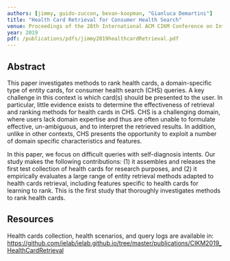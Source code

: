 ```yaml
---
authors: [jimmy, guido-zuccon, bevan-koopman, "Gianluca Demartini"]
title: "Health Card Retrieval for Consumer Health Search"
venue: Proceedings of the 28th International ACM CIKM Conference on Information and Knowledge Management (CIKM '19)
year: 2019
pdf: /publications/pdfs/jimmy2019healthcardRetrieval.pdf
---
```


## Abstract

This paper investigates methods to rank health cards, a domain-specific type of entity cards,  for consumer health search (CHS) queries. A key challenge in this context is which card(s) should be presented to the user. In particular, little evidence exists to determine the effectiveness of retrieval and ranking methods for health cards in CHS. CHS is a challenging domain, where  users lack domain expertise and thus are often unable to formulate effective, un-ambiguous, and to interpret the retrieved results. In addition, unlike in other contexts, CHS presents the opportunity to exploit a number of domain specific characteristics and features.

In this paper, we focus on difficult queries with self-diagnosis intents. Our study makes the following contributions: (1) it assembles and releases the first test collection of health cards for research purposes, and (2) it empirically evaluates a large range of entity retrieval methods adapted to health cards retrieval, including features specific to health cards for learning to rank. This is the first study that thoroughly investigates methods to rank health cards.


## Resources
Health cards collection, health scenarios, and query logs are available in:
https://github.com/ielab/ielab.github.io/tree/master/publications/CIKM2019_HealthCardRetrieval
